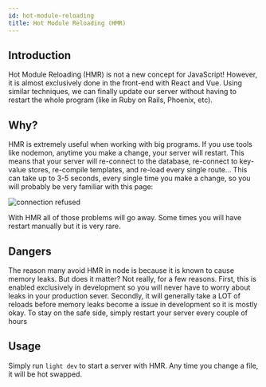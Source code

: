 ```yaml
---
id: hot-module-reloading
title: Hot Module Reloading (HMR)
---
```


## Introduction

Hot Module Reloading (HMR) is not a new concept for JavaScript! However, it is almost exclusively done in the front-end with React and Vue. Using similar techniques, we can finally update our server without having to restart the whole program (like in Ruby on Rails, Phoenix, etc).

## Why?

HMR is extremely useful when working with big programs. If you use tools like nodemon, anytime you make a change, your server will restart. This means that your server will re-connect to the database, re-connect to key-value stores, re-compile templates, and re-load every single route... This can take up to 3-5 seconds, every single time you make a change, so you will probably be very familiar with this page:

![connection refused](/img/hmr/connection-refused.png)

With HMR all of those problems will go away. Some times you will have restart manually but it is very rare.

## Dangers

The reason many avoid HMR in node is because it is known to cause memory leaks. But does it matter? Not really, for a few reasons. First, this is enabled exclusively in development so you will never have to worry about leaks in your production sever. Secondly, it will generally take a LOT of reloads before memory leaks become a issue in development so it is mostly okay. To stay on the safe side, simply restart your server every couple of hours

## Usage

Simply run `light dev` to start a server with HMR. Any time you change a file, it will be hot swapped.
